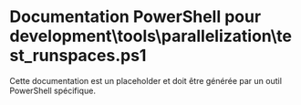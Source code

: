 # Documentation PowerShell pour development\tools\parallelization\test_runspaces.ps1

Cette documentation est un placeholder et doit être générée par un outil PowerShell spécifique.

